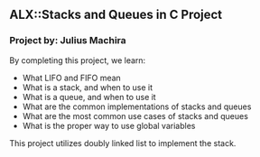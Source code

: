 ## ALX::Stacks and Queues in C Project
### Project by: Julius Machira
By completing this project, we learn:
- What LIFO and FIFO mean
- What is a stack, and when to use it
- What is a queue, and when to use it
- What are the common implementations of stacks and queues
- What are the most common use cases of stacks and queues
- What is the proper way to use global variables

This project utilizes doubly linked list to implement the stack. 
